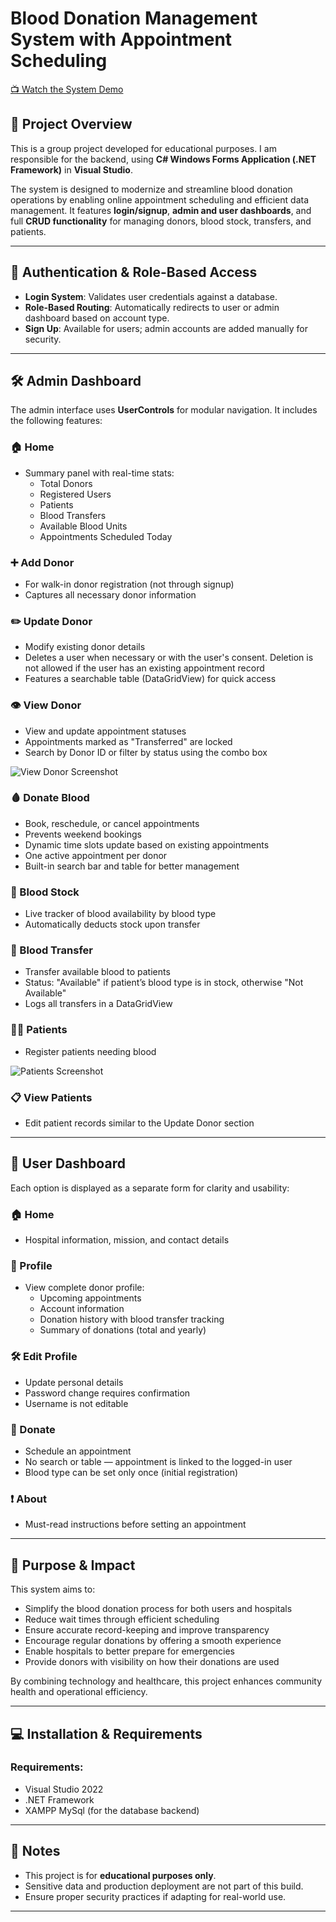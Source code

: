 # Blood Donation Management System with Appointment Scheduling



[📺 Watch the System Demo](https://github.com/user-attachments/assets/897194ee-a6e9-431e-a286-f998f80c59bf)

## 📌 Project Overview
This is a group project developed for educational purposes. I am responsible for the backend, using **C# Windows Forms Application (.NET Framework)** in **Visual Studio**.

The system is designed to modernize and streamline blood donation operations by enabling online appointment scheduling and efficient data management. It features **login/signup**, **admin and user dashboards**, and full **CRUD functionality** for managing donors, blood stock, transfers, and patients.

---

## 🔐 Authentication & Role-Based Access
- **Login System**: Validates user credentials against a database.
- **Role-Based Routing**: Automatically redirects to user or admin dashboard based on account type.
- **Sign Up**: Available for users; admin accounts are added manually for security.

---

## 🛠 Admin Dashboard
The admin interface uses **UserControls** for modular navigation. It includes the following features:

### 🏠 Home
- Summary panel with real-time stats:
  - Total Donors
  - Registered Users
  - Patients
  - Blood Transfers
  - Available Blood Units
  - Appointments Scheduled Today

### ➕ Add Donor
- For walk-in donor registration (not through signup)
- Captures all necessary donor information

### ✏️ Update Donor
- Modify existing donor details
- Deletes a user when necessary or with the user's consent. Deletion is not allowed if the user has an existing appointment record
- Features a searchable table (DataGridView) for quick access

### 👁 View Donor
- View and update appointment statuses
- Appointments marked as "Transferred" are locked
- Search by Donor ID or filter by status using the combo box

![View Donor Screenshot](https://github.com/user-attachments/assets/cf1d18e1-bf39-4476-911c-6a02dc5c1367)


### 🩸 Donate Blood
- Book, reschedule, or cancel appointments
- Prevents weekend bookings
- Dynamic time slots update based on existing appointments
- One active appointment per donor
- Built-in search bar and table for better management

### 🧪 Blood Stock
- Live tracker of blood availability by blood type
- Automatically deducts stock upon transfer

### 🔁 Blood Transfer
- Transfer available blood to patients
- Status: "Available" if patient’s blood type is in stock, otherwise "Not Available"
- Logs all transfers in a DataGridView

### 🧍‍♂️ Patients
- Register patients needing blood


![Patients Screenshot](https://github.com/user-attachments/assets/7323fd86-58ea-499d-800b-1f027afbf272)


### 📋 View Patients
- Edit patient records similar to the Update Donor section

---

## 🙋 User Dashboard
Each option is displayed as a separate form for clarity and usability:

### 🏠 Home
- Hospital information, mission, and contact details

### 👤 Profile
- View complete donor profile:
  - Upcoming appointments
  - Account information
  - Donation history with blood transfer tracking
  - Summary of donations (total and yearly)

### 🛠 Edit Profile
- Update personal details
- Password change requires confirmation
- Username is not editable

### 💉 Donate
- Schedule an appointment 
- No search or table — appointment is linked to the logged-in user
- Blood type can be set only once (initial registration)

### ❗ About
- Must-read instructions before setting an appointment

---

## 🎯 Purpose & Impact
This system aims to:
- Simplify the blood donation process for both users and hospitals
- Reduce wait times through efficient scheduling
- Ensure accurate record-keeping and improve transparency
- Encourage regular donations by offering a smooth experience
- Enable hospitals to better prepare for emergencies
- Provide donors with visibility on how their donations are used

By combining technology and healthcare, this project enhances community health and operational efficiency.

---

## 💻 Installation & Requirements

### Requirements:
- Visual Studio 2022
- .NET Framework 
- XAMPP MySql (for the database backend)
  
---

## 📌 Notes
- This project is for **educational purposes only**.
- Sensitive data and production deployment are not part of this build.
- Ensure proper security practices if adapting for real-world use.

---

